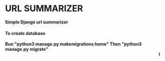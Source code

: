 <h1>URL SUMMARIZER</h1>
<b>Simple Django url summarizer<b>
  <b/>
  <h4>To create database</h4>
  <b>Run "python3 manage.py makemigrations home"</b>
  <b>Then "python3 manage.py migrate"</b>
  <marquee>URL SUMMARIZER</marquee>
